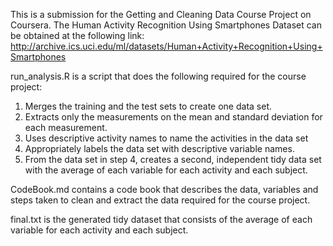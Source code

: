 This is a submission for the Getting and Cleaning Data Course Project on Coursera. The Human Activity Recognition Using Smartphones Dataset can be obtained at the following link:
http://archive.ics.uci.edu/ml/datasets/Human+Activity+Recognition+Using+Smartphones

run_analysis.R is a script that does the following required for the course project:

1. Merges the training and the test sets to create one data set.
2. Extracts only the measurements on the mean and standard deviation for each measurement.
3. Uses descriptive activity names to name the activities in the data set
4. Appropriately labels the data set with descriptive variable names.
5. From the data set in step 4, creates a second, independent tidy data set with the average of each variable for each activity and each subject.

CodeBook.md contains a code book that describes the data, variables and steps taken to clean and extract the data required for the course project. 

final.txt is the generated tidy dataset that consists of the average of each variable for each activity and each subject.